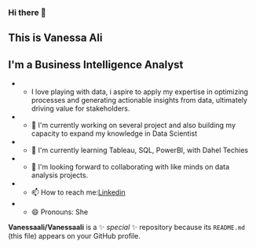 ### Hi there 👋
## This is Vanessa Ali


## I'm a Business Intelligence Analyst
* * I love playing with data, i aspire to apply my expertise in optimizing processes and generating actionable insights from data, ultimately driving value for stakeholders.
* * 🌱 I'm currently working on several project and also building my capacity to expand my knowledge in Data Scientist
* * 💞️ I'm currently learning Tableau, SQL, PowerBI, with Dahel Techies
* * 👯 I'm looking forward to collaborating with like minds on data analysis projects.
* * 📫 How to reach me:[Linkedin](https://www.linkedin.com/in/vanessa-ali-b22446138/?trk=opento_sprofile_topcard)
* * 😄 Pronouns: She






**Vanessaali/Vanessaali** is a ✨ _special_ ✨ repository because its `README.md` (this file) appears on your GitHub profile.




